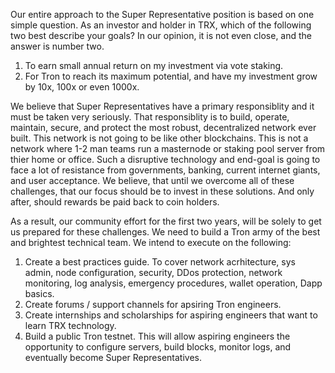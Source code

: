 Our entire approach to the Super Representative position is based on one simple question.   As an investor and holder in TRX, which of the following two best describe your goals? In our opinion, it is not even close, and the answer is number two.  

  1.	To earn small annual return on my investment via vote staking.
  2.	For Tron to reach its maximum potential, and have my investment grow by 10x, 100x or even 1000x.
  
We believe that Super Representatives have a primary responsiblity and it must be taken very seriously.  That responsiblity is to build, operate, maintain, secure, and protect the most robust, decentralized network ever built.  This network is not going to be like other blockchains.  This is not a network where 1-2 man teams run a masternode or staking pool server from thier home or office.  Such a disruptive technology and end-goal is going to face a lot of resistance from governments, banking, current internet giants, and user acceptance.   We believe, that until we overcome all of these challenges, that our focus should be to invest in these solutions.  And only after, should rewards be paid back to coin holders.

As a result, our community effort for the first two years, will be solely to get us prepared for these challenges.  We need to build a Tron army of the best and brightest technical team.  We intend to execute on the following:

1. Create a best practices guide. To cover network acrhitecture, sys admin, node configuration, security, DDos protection, network monitoring, log analysis, emergency procedures, wallet operation, Dapp basics.
2. Create forums / support channels for apsiring Tron engineers.
3. Create internships and scholarships for aspiring engineers that want to learn TRX technology.
4. Build a public Tron testnet. This will allow aspiring engineers the opportunity to configure servers, build blocks, monitor logs, and eventually become Super Representatives.

      
      

